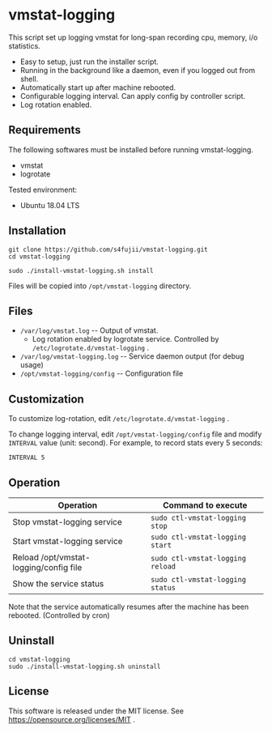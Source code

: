 # vmstat-logging

This script set up logging vmstat for long-span recording cpu, memory, i/o statistics.

* Easy to setup, just run the installer script.
* Running in the background like a daemon, even if you logged out from shell.
* Automatically start up after machine rebooted.
* Configurable logging interval. Can apply config by controller script.
* Log rotation enabled.

## Requirements
The following softwares must be installed before running vmstat-logging.
* vmstat
* logrotate

Tested environment:
* Ubuntu 18.04 LTS

## Installation
```
git clone https://github.com/s4fujii/vmstat-logging.git
cd vmstat-logging

sudo ./install-vmstat-logging.sh install
```
Files will be copied into `/opt/vmstat-logging` directory.

## Files
* `/var/log/vmstat.log` -- Output of vmstat.
  * Log rotation enabled by logrotate service. Controlled by `/etc/logrotate.d/vmstat-logging` .
* `/var/log/vmstat-logging.log` -- Service daemon output (for debug usage)
* `/opt/vmstat-logging/config` -- Configuration file

## Customization
To customize log-rotation, edit `/etc/logrotate.d/vmstat-logging` .

To change logging interval, edit `/opt/vmstat-logging/config` file and modify `INTERVAL` value (unit: second).
For example, to record stats every 5 seconds:
```
INTERVAL 5
```

## Operation

| Operation                              | Command to execute               |
| -------------------------------------- | -------------------------------- |
| Stop vmstat-logging service            | `sudo ctl-vmstat-logging stop`   |
| Start vmstat-logging service           | `sudo ctl-vmstat-logging start`  |
| Reload /opt/vmstat-logging/config file | `sudo ctl-vmstat-logging reload` |
| Show the service status                | `sudo ctl-vmstat-logging status` |

Note that the service automatically resumes after the machine has been rebooted. (Controlled by cron)

## Uninstall
```
cd vmstat-logging
sudo ./install-vmstat-logging.sh uninstall
```

## License
This software is released under the MIT license.
See https://opensource.org/licenses/MIT .
